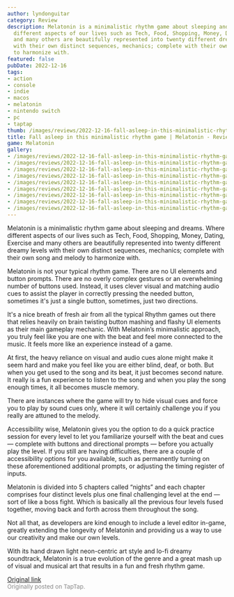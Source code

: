 ```yaml
---
author: lyndonguitar
category: Review
description: Melatonin is a minimalistic rhythm game about sleeping and dreams. Where
  different aspects of our lives such as Tech, Food, Shopping, Money, Dating, Exercise
  and many others are beautifully represented into twenty different dreamy levels
  with their own distinct sequences, mechanics; complete with their own song and melody
  to harmonize with.
featured: false
pubDate: 2022-12-16
tags:
- action
- console
- indie
- macos
- melatonin
- nintendo switch
- pc
- taptap
thumb: /images/reviews/2022-12-16-fall-asleep-in-this-minimalistic-rhythm-game--melatonin---review-0.avif
title: Fall asleep in this minimalistic rhythm game | Melatonin - Review
game: Melatonin
gallery:
- /images/reviews/2022-12-16-fall-asleep-in-this-minimalistic-rhythm-game--melatonin---review-0.avif
- /images/reviews/2022-12-16-fall-asleep-in-this-minimalistic-rhythm-game--melatonin---review-1.avif
- /images/reviews/2022-12-16-fall-asleep-in-this-minimalistic-rhythm-game--melatonin---review-2.avif
- /images/reviews/2022-12-16-fall-asleep-in-this-minimalistic-rhythm-game--melatonin---review-3.avif
- /images/reviews/2022-12-16-fall-asleep-in-this-minimalistic-rhythm-game--melatonin---review-4.avif
- /images/reviews/2022-12-16-fall-asleep-in-this-minimalistic-rhythm-game--melatonin---review-5.avif
- /images/reviews/2022-12-16-fall-asleep-in-this-minimalistic-rhythm-game--melatonin---review-6.avif
- /images/reviews/2022-12-16-fall-asleep-in-this-minimalistic-rhythm-game--melatonin---review-7.avif
- /images/reviews/2022-12-16-fall-asleep-in-this-minimalistic-rhythm-game--melatonin---review-8.avif
---
```

Melatonin is a minimalistic rhythm game about sleeping and dreams. Where different aspects of our lives such as Tech, Food, Shopping, Money, Dating, Exercise and many others are beautifully represented into twenty different dreamy levels with their own distinct sequences, mechanics; complete with their own song and melody to harmonize with.

Melatonin is not your typical rhythm game. There are no UI elements and button prompts. There are no overly complex gestures or an overwhelming number of buttons used. Instead, it uses clever visual and matching audio cues to assist the player in correctly pressing the needed button, sometimes it's just a single button, sometimes, just two directions.

It's a nice breath of fresh air from all the typical Rhythm games out there that relies heavily on brain twisting button mashing and flashy UI elements as their main gameplay mechanic. With Melatonin’s minimalistic approach, you truly feel like you are one with the beat and feel more connected to the music. It feels more like an experience instead of a game.

At first, the heavy reliance on visual and audio cues alone might make it seem hard and make you feel like you are either blind, deaf, or both. But when you get used to the song and its beat, it just becomes second nature. It really is a fun experience to listen to the song and when you play the song enough times, it all becomes muscle memory.

There are instances where the game will try to hide visual cues and force you to play by sound cues only, where it will certainly challenge you if you really are attuned to the melody.

Accessibility wise, Melatonin gives you the option to do a quick practice session for every level to let you familiarize yourself with the beat and cues  — complete with buttons and directional prompts — before you actually play the level. If you still are having difficulties, there are a couple of accessibility options for you available, such as permanently turning on these aforementioned additional prompts, or adjusting the timing register of inputs.

Melatonin is divided into 5 chapters called “nights” and each chapter comprises four distinct levels plus one final challenging level at the end — sort of like a boss fight. Which is basically all the previous four levels fused together, moving back and forth across them throughout the song.

Not all that, as developers are kind enough to include a level editor in-game, greatly extending the longevity of Melatonin and providing us a way to use our creativity and make our own levels.

With its hand drawn light neon-centric art style and lo-fi dreamy soundtrack, Melatonin is a true evolution of the genre and a great mash up of visual and musical art that results in a fun and fresh rhythm game.

[Original link](https://www.taptap.io/post/3776220)<br><span style="font-size: 0.95em; color: #888;">Originally posted on TapTap.</span>